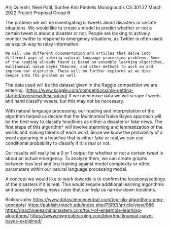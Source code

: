 Arij Qureshi, Neel Patil, Sunfee Kim
Pantelis Monogioudis
CS 301
27 March 2022
Project Proposal Group 6

  The problem we will be investigating is tweets about disasters or unsafe situations. We would like to create a model to predict whether or not a certain tweet is about a disaster or not. People are looking to actively monitor twitter to respond to emergency situations, as Twitter is often used as a quick way to relay information.
  
	We will use different documentation and articles that delve into different ways of solving natural language processing problems. Some of the reading already found is based on ensemble learning algorithms, multinomial naive bayes theorem, and other methods to work on and improve our algorithm. These will be further explored as we dive deeper into the problem as well.
	
The data used will be the dataset given in the Kaggle competition we are entering. (https://www.kaggle.com/competitions/nlp-getting-started/overview/description) If we need more data we will scrape Tweets and hand classify tweets, but this may not be necessary.

  With natural language processing, our reading and interpretation of the algorithm helped us decide that the Multinomial Naive Bayes approach will be the best way to classify headlines as either a disaster or fake news. The first steps of this algorithm† will involve stemming and lemmatization of the words and making tokens of each word. Since we know the probability of a word appearing in a headline that is either fake or real,we can use conditional probability to classify if it is real or not.
  
  Our results will really be a 0 or 1 output for whether or not a certain tweet is about an actual emergency. To analyze them, we can create graphs between loss test and lost training against model complexity or other parameters within our natural language processing model. 
  
  A concept we would like to work towards is to confirm the locations/settings of the disasters if it is real. This would require additional learning algorithms and possibly setting news rules that can help us narrow down locations.
 
 Bibliography
https://www.datasciencecentral.com/top-nlp-algorithms-amp-concepts/
https://publish.tntech.edu/index.php/PSRCI/article/view/686 
https://machinelearningmastery.com/tour-of-ensemble-learning-algorithms/ 
https://www.mygreatlearning.com/blog/multinomial-naive-bayes-explained/ 

